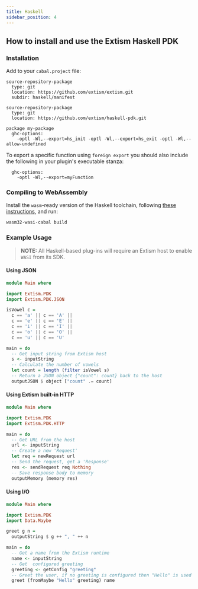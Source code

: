 ```yaml
---
title: Haskell
sidebar_position: 4
---
```


## How to install and use the Extism Haskell PDK

### Installation

Add to your `cabal.project` file:

```
source-repository-package
  type: git
  location: https://github.com/extism/extism.git
  subdir: haskell/manifest

source-repository-package
  type: git
  location: https://github.com/extism/haskell-pdk.git

package my-package
  ghc-options:
    -optl -Wl,--export=hs_init -optl -Wl,--export=hs_exit -optl -Wl,--allow-undefined 
```

To export a specific function using `foreign export` you should also include the following in your
plugin's executable stanza:

```
  ghc-options:
    -optl -Wl,--export=myFunction
```

### Compiling to WebAssembly

Install the `wasm`-ready version of the Haskell toolchain, following [these instructions](https://gitlab.haskell.org/ghc/ghc-wasm-meta), and run:

```sh
wasm32-wasi-cabal build
```

### Example Usage

> **NOTE:** All Haskell-based plug-ins will require an Extism host to enable `WASI` from its SDK.

#### Using JSON

```haskell title=CountVowels.hs
module Main where

import Extism.PDK
import Extism.PDK.JSON

isVowel c = 
  c == 'a' || c == 'A' ||
  c == 'e' || c == 'E' ||
  c == 'i' || c == 'I' ||
  c == 'o' || c == 'O' ||
  c == 'u' || c == 'U'

main = do
  -- Get input string from Extism host
  s <- inputString
  -- Calculate the number of vowels
  let count = length (filter isVowel s)
  -- Return a JSON object {"count": count} back to the host
  outputJSON $ object ["count" .= count]
```

#### Using Extism built-in HTTP

```haskell title=HTTPGet.hs
module Main where

import Extism.PDK
import Extism.PDK.HTTP

main = do
  -- Get URL from the host
  url <- inputString
  -- Create a new 'Request'
  let req = newRequest url
  -- Send the request, get a 'Response'
  res <- sendRequest req Nothing
  -- Save response body to memory
  outputMemory (memory res)
```

#### Using I/O

```haskell title=Hello.hs
module Main where

import Extism.PDK
import Data.Maybe

greet g n =
  outputString $ g ++ ", " ++ n

main = do
  -- Get a name from the Extism runtime
  name <- inputString
  -- Get  configured greeting
  greeting <- getConfig "greeting"
  -- Greet the user, if no greeting is configured then "Hello" is used
  greet (fromMaybe "Hello" greeting) name
```
